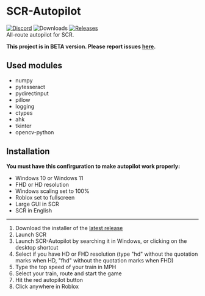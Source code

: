# SCR-Autopilot
[![Discord](https://img.shields.io/discord/806191973362040893.svg?label=&logo=discord&logoColor=ffffff&color=7389D8&labelColor=6A7EC1)](https://discord.gg/jtQ2R8cxWq)
![Downloads](https://img.shields.io/github/downloads/maty-mt/scr-autopilot/total)
[![Releases](https://img.shields.io/github/v/release/maty-mt/scr-autopilot)](https://github.com/MaTY-MT/scr-autopilot/releases)
<br>
All-route autopilot for SCR.

**This project is in BETA version. Please report issues [here](https://github.com/MaTY-MT/scr-autopilot/issues).**
## Used modules

 - numpy
 - pytesseract
 - pydirectinput
 - pillow
 - logging
 - ctypes
 - ahk
 - tkinter
 - opencv-python

## Installation
**You must have this confirguration to make autopilot work properly:**

 - Windows 10 or Windows 11
 - FHD or HD resolution
 - Windows scaling set to 100%
 - Roblox set to fullscreen
 - Large GUI in SCR
 - SCR in English

-----
 1. Download the installer of the [latest release](https://github.com/MaTY-MT/scr-autopilot/releases)
 2. Launch SCR
 3. Launch SCR-Autopilot by searching it in Windows, or clicking on the desktop shortcut
 4. Select if you have HD or FHD resolution (type "hd" without the quotation marks when HD, "fhd" without the quotation marks when FHD)
 5. Type the top speed of your train in MPH
 6. Select your train, route and start the game
 7. Hit the red autopilot button
 8. Click anywhere in Roblox

